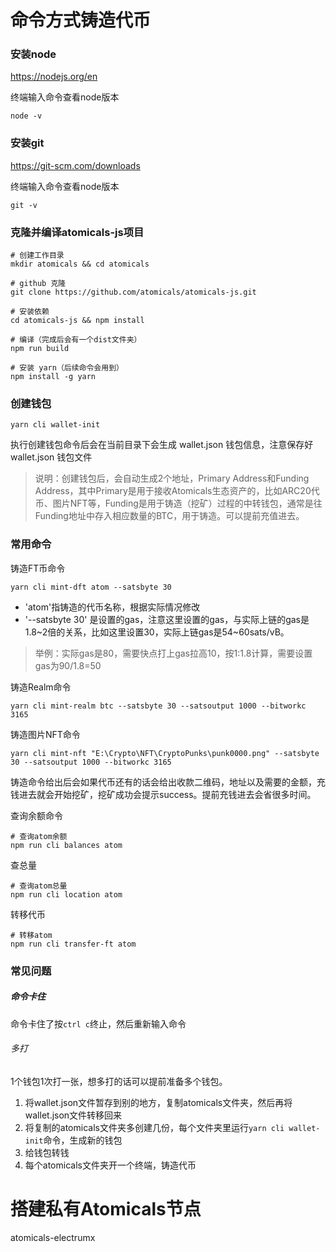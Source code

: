 # 命令方式铸造代币

### 安装node

https://nodejs.org/en

终端输入命令查看node版本
```
node -v
```

### 安装git

https://git-scm.com/downloads

终端输入命令查看node版本
```
git -v
```

### 克隆并编译atomicals-js项目

```
# 创建工作目录
mkdir atomicals && cd atomicals

# github 克隆
git clone https://github.com/atomicals/atomicals-js.git

# 安装依赖
cd atomicals-js && npm install

# 编译（完成后会有一个dist文件夹）
npm run build

# 安装 yarn（后续命令会用到）
npm install -g yarn
```

### 创建钱包
```
yarn cli wallet-init
```
执行创建钱包命令后会在当前目录下会生成 wallet.json 钱包信息，注意保存好 wallet.json 钱包文件
>说明：创建钱包后，会自动生成2个地址，Primary Address和Funding Address，其中Primary是用于接收Atomicals生态资产的，比如ARC20代币、图片NFT等，Funding是用于铸造（挖矿）过程的中转钱包，通常是往Funding地址中存入相应数量的BTC，用于铸造。可以提前充值进去。

### 常用命令


铸造FT币命令
```
yarn cli mint-dft atom --satsbyte 30
```
- 'atom'指铸造的代币名称，根据实际情况修改
- '--satsbyte 30' 是设置的gas，注意这里设置的gas，与实际上链的gas是1.8~2倍的关系，比如这里设置30，实际上链gas是54~60sats/vB。

>举例：实际gas是80，需要快点打上gas拉高10，按1:1.8计算，需要设置gas为90/1.8=50

铸造Realm命令
```
yarn cli mint-realm btc --satsbyte 30 --satsoutput 1000 --bitworkc 3165
```

铸造图片NFT命令
```
yarn cli mint-nft "E:\Crypto\NFT\CryptoPunks\punk0000.png" --satsbyte 30 --satsoutput 1000 --bitworkc 3165
```

铸造命令给出后会如果代币还有的话会给出收款二维码，地址以及需要的金额，充钱进去就会开始挖矿，挖矿成功会提示success。提前充钱进去会省很多时间。

查询余额命令
```
# 查询atom余额
npm run cli balances atom
```

查总量
```
# 查询atom总量
npm run cli location atom
```

转移代币
```
# 转移atom
npm run cli transfer-ft atom
```

### 常见问题

##### 命令卡住
命令卡住了按`ctrl c`终止，然后重新输入命令

###### 多打
1个钱包1次打一张，想多打的话可以提前准备多个钱包。
1. 将wallet.json文件暂存到别的地方，复制atomicals文件夹，然后再将wallet.json文件转移回来
2. 将复制的atomicals文件夹多创建几份，每个文件夹里运行`yarn cli wallet-init`命令，生成新的钱包
3. 给钱包转钱
4. 每个atomicals文件夹开一个终端，铸造代币


# 搭建私有Atomicals节点

atomicals-electrumx
